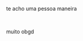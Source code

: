 <!DOCTYPE hmtl>
<hmtl>
<head>
<title>você e legal</title>
</head>
<body>
  <p>te acho uma pessoa maneira</p><br>
  <p>muito obgd</p><br>
</body>
</hmtl>
